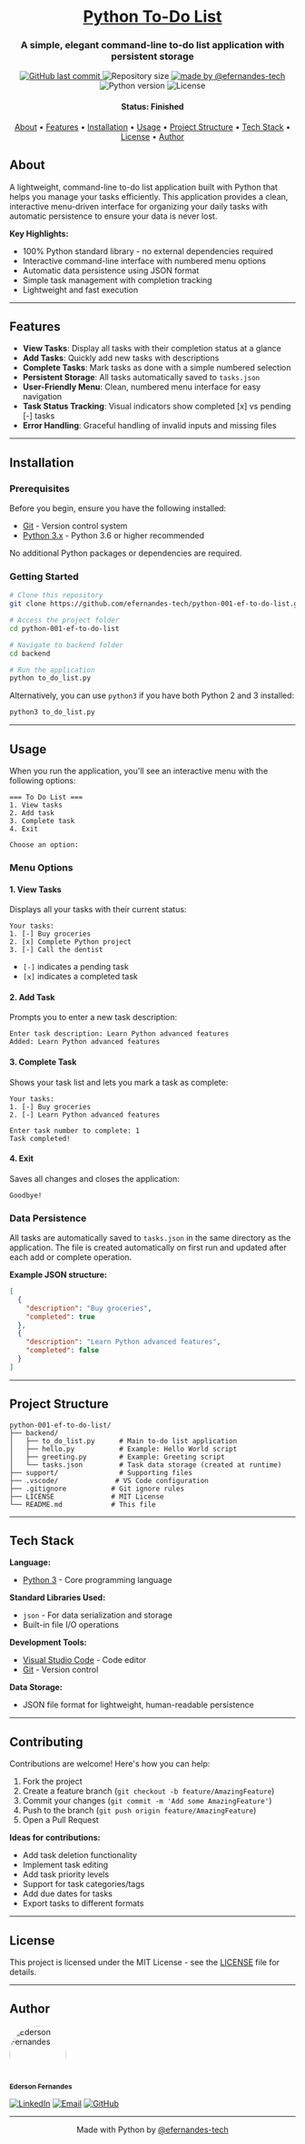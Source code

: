 <h1 align="center">
    <a href="#" alt="Python To-Do List">Python To-Do List</a>
</h1>

<h3 align="center">
    A simple, elegant command-line to-do list application with persistent storage
</h3>

<p align="center">
    <a href="https://github.com/efernandes-tech/python-001-ef-to-do-list/commits/main">
        <img alt="GitHub last commit" src="https://img.shields.io/github/last-commit/efernandes-tech/python-001-ef-to-do-list" />
    </a>
    <img alt="Repository size" src="https://img.shields.io/github/repo-size/efernandes-tech/python-001-ef-to-do-list">
    <a href="https://edersonfernandes.com.br">
        <img alt="made by @efernandes-tech" src="https://img.shields.io/badge/Made_by-@efernandes%E2%80%93tech-blue">
    </a>
    <img alt="Python version" src="https://img.shields.io/badge/python-3.x-blue.svg">
    <img alt="License" src="https://img.shields.io/badge/license-MIT-green.svg">
</p>

<h4 align="center">
    Status: Finished
</h4>

<p align="center">
    <a href="#about">About</a> •
    <a href="#features">Features</a> •
    <a href="#installation">Installation</a> •
    <a href="#usage">Usage</a> •
    <a href="#project-structure">Project Structure</a> •
    <a href="#tech-stack">Tech Stack</a> •
    <a href="#license">License</a> •
    <a href="#author">Author</a>
</p>

## About

A lightweight, command-line to-do list application built with Python that helps you manage your tasks efficiently. This application provides a clean, interactive menu-driven interface for organizing your daily tasks with automatic persistence to ensure your data is never lost.

**Key Highlights:**
- 100% Python standard library - no external dependencies required
- Interactive command-line interface with numbered menu options
- Automatic data persistence using JSON format
- Simple task management with completion tracking
- Lightweight and fast execution

---

## Features

-   **View Tasks**: Display all tasks with their completion status at a glance
-   **Add Tasks**: Quickly add new tasks with descriptions
-   **Complete Tasks**: Mark tasks as done with a simple numbered selection
-   **Persistent Storage**: All tasks automatically saved to `tasks.json`
-   **User-Friendly Menu**: Clean, numbered menu interface for easy navigation
-   **Task Status Tracking**: Visual indicators show completed [x] vs pending [-] tasks
-   **Error Handling**: Graceful handling of invalid inputs and missing files

---

## Installation

### Prerequisites

Before you begin, ensure you have the following installed:
- [Git](https://git-scm.com) - Version control system
- [Python 3.x](https://www.python.org/downloads/) - Python 3.6 or higher recommended

No additional Python packages or dependencies are required.

### Getting Started

```bash
# Clone this repository
git clone https://github.com/efernandes-tech/python-001-ef-to-do-list.git

# Access the project folder
cd python-001-ef-to-do-list

# Navigate to backend folder
cd backend

# Run the application
python to_do_list.py
```

Alternatively, you can use `python3` if you have both Python 2 and 3 installed:
```bash
python3 to_do_list.py
```

---

## Usage

When you run the application, you'll see an interactive menu with the following options:

```
=== To Do List ===
1. View tasks
2. Add task
3. Complete task
4. Exit

Choose an option:
```

### Menu Options

#### 1. View Tasks
Displays all your tasks with their current status:
```
Your tasks:
1. [-] Buy groceries
2. [x] Complete Python project
3. [-] Call the dentist
```
- `[-]` indicates a pending task
- `[x]` indicates a completed task

#### 2. Add Task
Prompts you to enter a new task description:
```
Enter task description: Learn Python advanced features
Added: Learn Python advanced features
```

#### 3. Complete Task
Shows your task list and lets you mark a task as complete:
```
Your tasks:
1. [-] Buy groceries
2. [-] Learn Python advanced features

Enter task number to complete: 1
Task completed!
```

#### 4. Exit
Saves all changes and closes the application:
```
Goodbye!
```

### Data Persistence

All tasks are automatically saved to `tasks.json` in the same directory as the application. The file is created automatically on first run and updated after each add or complete operation.

**Example JSON structure:**
```json
[
  {
    "description": "Buy groceries",
    "completed": true
  },
  {
    "description": "Learn Python advanced features",
    "completed": false
  }
]
```

---

## Project Structure

```
python-001-ef-to-do-list/
├── backend/
│   ├── to_do_list.py      # Main to-do list application
│   ├── hello.py           # Example: Hello World script
│   ├── greeting.py        # Example: Greeting script
│   └── tasks.json         # Task data storage (created at runtime)
├── support/               # Supporting files
├── .vscode/              # VS Code configuration
├── .gitignore           # Git ignore rules
├── LICENSE              # MIT License
└── README.md            # This file
```

---

## Tech Stack

**Language:**
- [Python 3](https://www.python.org/) - Core programming language

**Standard Libraries Used:**
- `json` - For data serialization and storage
- Built-in file I/O operations

**Development Tools:**
- [Visual Studio Code](https://code.visualstudio.com/) - Code editor
- [Git](https://git-scm.com/) - Version control

**Data Storage:**
- JSON file format for lightweight, human-readable persistence

---

## Contributing

Contributions are welcome! Here's how you can help:

1. Fork the project
2. Create a feature branch (`git checkout -b feature/AmazingFeature`)
3. Commit your changes (`git commit -m 'Add some AmazingFeature'`)
4. Push to the branch (`git push origin feature/AmazingFeature`)
5. Open a Pull Request

**Ideas for contributions:**
- Add task deletion functionality
- Implement task editing
- Add task priority levels
- Support for task categories/tags
- Add due dates for tasks
- Export tasks to different formats

---

## License

This project is licensed under the MIT License - see the [LICENSE](LICENSE) file for details.

---

## Author

<a href="https://github.com/efernandes-tech">
    <img style="border-radius: 50%;" src="https://github.com/efernandes-tech.png" width="100px;" alt="Ederson Fernandes" />
    <br />
    <sub><b>Ederson Fernandes</b></sub>
</a>

[![LinkedIn](https://img.shields.io/badge/LinkedIn-Connect-blue?logo=linkedin)](https://www.linkedin.com/in/efernandes-tech)
[![Email](https://img.shields.io/badge/Email-Contact-red?logo=gmail)](mailto:efernandes.tech@gmail.com)
[![GitHub](https://img.shields.io/badge/GitHub-Follow-black?logo=github)](https://github.com/efernandes-tech)

---

<p align="center">Made with Python by <a href="https://github.com/efernandes-tech">@efernandes-tech</a></p>
